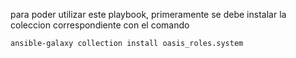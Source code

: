para poder utilizar este playbook, primeramente se debe instalar la coleccion correspondiente con el comando

```ansible-galaxy collection install oasis_roles.system```
